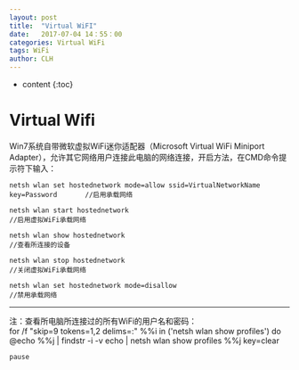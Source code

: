 ```yaml
---
layout: post
title:  "Virtual WiFI"
date:   2017-07-04 14：55：00
categories: Virtual WiFi
tags: WiFi
author: CLH
---
```


* content
{:toc}

# Virtual Wifi #
Win7系统自带微软虚拟WiFi迷你适配器（Microsoft Virtual WiFi Miniport Adapter），允许其它网络用户连接此电脑的网络连接，开启方法，在CMD命令提示符下输入： 
  
    netsh wlan set hostednetwork mode=allow ssid=VirtualNetworkName  key=Password		//启用承载网络

    netsh wlan start hostednetwork														//启用虚拟WiFi承载网络

	netsh wlan show hostednetwork														//查看所连接的设备
	
	netsh wlan stop hostednetwork														//关闭虚拟WiFi承载网络 
	
	netsh wlan set hostednetwork mode=disallow											//禁用承载网络

  


----------
注：查看所电脑所连接过的所有WiFi的用户名和密码：      
    for /f "skip=9 tokens=1,2 delims=:" %%i in ('netsh wlan show profiles') do @echo %%j | findstr -i -v echo | netsh wlan show profiles %%j key=clear

	pause	
	